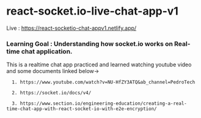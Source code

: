 # react-socket.io-live-chat-app-v1

Live :  https://react-socketio-chat-appv1.netlify.app/

### Learning Goal : Understanding how socket.io works on Real-time chat application.

  This is a realtime chat app practiced and learned watching youtube video and some documents linked below->
  
      1. https://www.youtube.com/watch?v=NU-HfZY3ATQ&ab_channel=PedroTech
      
      2. https://socket.io/docs/v4/
      
      3. https://www.section.io/engineering-education/creating-a-real-time-chat-app-with-react-socket-io-with-e2e-encryption/
